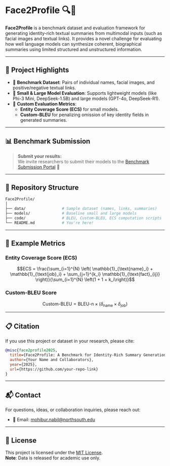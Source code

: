 # Face2Profile 🔍📄

**Face2Profile** is a benchmark dataset and evaluation framework for generating identity-rich textual summaries from multimodal inputs (such as facial images and textual links). It provides a novel challenge for evaluating how well language models can synthesize coherent, biographical summaries using limited structured and unstructured information.

---

## 🌟 Project Highlights

- 🔖 **Benchmark Dataset**: Pairs of individual names, facial images, and positive/negative textual links.
- 🤖 **Small & Large Model Evaluation**: Supports lightweight models (like Phi-3 Mini, DeepSeek-1.5B) and large models (GPT-4o, DeepSeek-R1).
- 🧪 **Custom Evaluation Metrics**:
  - **Entity Coverage Score (ECS)** for small models.
  - **Custom-BLEU** for penalizing omission of key identity fields in generated summaries.

---

## 📊 Benchmark Submission

> **Submit your results:**  
We invite researchers to submit their models to the [Benchmark Submission Portal](https://dummy-link.com) 🚀  

---

## 📁 Repository Structure

```bash
Face2Profile/
│
├── data/                # Sample dataset (names, links, summaries)
├── models/              # Baseline small and large models
├── code/                # BLEU, Custom-BLEU, ECS computation scripts              
└── README.md            # You're here!
```

---

## 🧪 Example Metrics

### Entity Coverage Score (ECS)

```math
ECS = \frac{\sum_{i=1}^{N} \left( \mathbb{1}_{\text{name}_i} + \mathbb{1}_{\text{job}_i} + \sum_{j=1}^{k_i} \mathbb{1}_{\text{fact}_{ij}} \right)}{\sum_{i=1}^{N} \left(1 + 1 + k_i\right)}
```

### Custom-BLEU Score

```math
\text{Custom-BLEU} = \text{BLEU-n} \times \left( \delta_{\text{name}} \times \delta_{\text{job}} \right)
```

---

## 📋 Citation

If you use this project or dataset in your research, please cite:

```bibtex
@misc{face2profile2025,
  title={Face2Profile: A Benchmark for Identity-Rich Summary Generation},
  author={Your Name and Collaborators},
  year={2025},
  url={https://github.com/your-repo-link}
}
```

---

## 📬 Contact

For questions, ideas, or collaboration inquiries, please reach out:

- 📧 Email: mohibur.nabil@northsouth.edu


---

## 🔐 License

This project is licensed under the [MIT License](LICENSE).  
**Note**: Data is released for academic use only.
